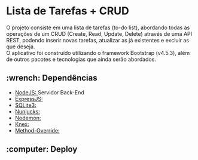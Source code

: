 <h1> Lista de Tarefas + CRUD </h1>

O projeto consiste em uma lista de tarefas (to-do list), abordando todas as operações de um CRUD (Create, Read, Update, Delete) através de uma API REST, podendo inserir novas tarefas, atualizar as já existentes e excluir as que deseja. <br>
O aplicativo foi construído utilizando o framework Bootstrap (v4.5.3), além de outros pacotes e tecnologias que ainda serão abordados. 

 <h2> :wrench: Dependências </h2>

* [NodeJS: ](https://nodejs.org/) Servidor Back-End
* [ExpressJS: ](https://expressjs.com/)
* [SQLite3: ](https://www.npmjs.com/package/sqlite3)
* [Nunjucks: ](https://mozilla.github.io/nunjucks/)
* [Nodemon: ](https://nodemon.io/)
* [Knex: ](http://knexjs.org/)
* [Method-Override: ](https://www.npmjs.com/package/method-override)

<h2> :computer: Deploy </h2>
